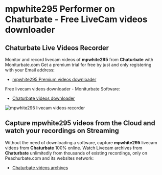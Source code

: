 # mpwhite295 Performer on Chaturbate - Free LiveCam videos downloader

## Chaturbate Live Videos Recorder

Monitor and record livecam videos of **mpwhite295** from **Chaturbate** with Moniturbate.com
Get a premium trial for free by just and only registering with your Email address:
* [mpwhite295 Premium videos downloader](https://moniturbate.com/request-demo-licence-key.html)

Free livecam videos downloader - Moniturbate Software:
* [Chaturbate videos downloader](https://moniturbate.com/moniturbate-download-software.html)

![mpwhite295 livecam videos recorder](https://peachurnet.com/templates/moniturbate-software.png)


## Capture mpwhite295 videos from the Cloud and watch your recordings on Streaming

Without the need of downloading a software, capture **mpwhite295** livecam videos from **Chaturbate** 100% online.
Watch Livecam archives from **Chaturbate** unlimitedly from thousands of existing recordings, only on Peachurbate.com and its websites network:
* [Chaturbate videos archives](https://peachurnet.com/)
